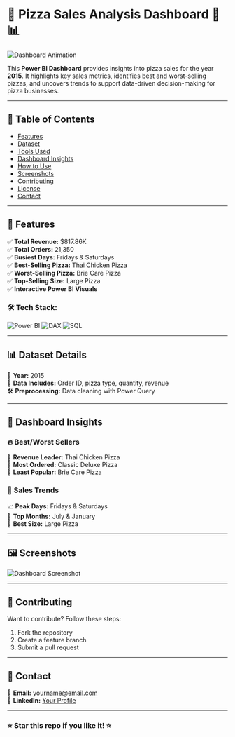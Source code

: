 # 🚀 Pizza Sales Analysis Dashboard 🍕📊

![Dashboard Animation](https://yourgifurl.com)

This **Power BI Dashboard** provides insights into pizza sales for the year **2015**. It highlights key sales metrics, identifies best and worst-selling pizzas, and uncovers trends to support data-driven decision-making for pizza businesses.

---

## 📌 Table of Contents
- [Features](#features)
- [Dataset](#dataset)
- [Tools Used](#tools-used)
- [Dashboard Insights](#dashboard-insights)
- [How to Use](#how-to-use)
- [Screenshots](#screenshots)
- [Contributing](#contributing)
- [License](#license)
- [Contact](#contact)

---

## 🚀 Features

✅ **Total Revenue:** $817.86K  
✅ **Total Orders:** 21,350  
✅ **Busiest Days:** Fridays & Saturdays  
✅ **Best-Selling Pizza:** Thai Chicken Pizza  
✅ **Worst-Selling Pizza:** Brie Care Pizza  
✅ **Top-Selling Size:** Large Pizza  
✅ **Interactive Power BI Visuals**

### 🛠 Tech Stack:
![Power BI](https://img.shields.io/badge/Power%20BI-Visualization-yellow) 
![DAX](https://img.shields.io/badge/DAX-Data%20Modeling-blue) 
![SQL](https://img.shields.io/badge/SQL-Database-red)

---

## 📊 Dataset Details

📅 **Year:** 2015  
📄 **Data Includes:** Order ID, pizza type, quantity, revenue  
🛠 **Preprocessing:** Data cleaning with Power Query  

---

## 🎯 Dashboard Insights

### 🔥 Best/Worst Sellers
📌 **Revenue Leader:** Thai Chicken Pizza  
📌 **Most Ordered:** Classic Deluxe Pizza  
📌 **Least Popular:** Brie Care Pizza  

### 📆 Sales Trends
📈 **Peak Days:** Fridays & Saturdays  
📅 **Top Months:** July & January  
🍕 **Best Size:** Large Pizza  

---


## 🖼 Screenshots

![Dashboard Screenshot](https://yourimageurl.com)

---

## 🤝 Contributing

Want to contribute? Follow these steps:
1. Fork the repository
2. Create a feature branch
3. Submit a pull request

---


## 📩 Contact
📧 **Email:** yourname@email.com  
🔗 **LinkedIn:** [Your Profile](https://linkedin.com/in/yourprofile)  

---

### ⭐ **Star this repo if you like it!** ⭐
